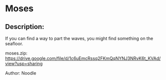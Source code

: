 
# Moses
## Description:
If you can find a way to part the waves, you might find something on the seafloor.

moses.zip: https://drive.google.com/file/d/1c6uEmcRssq2FKmQqNYNJ3NRvK6t_KVAd/view?usp=sharing

Author: Noodle

